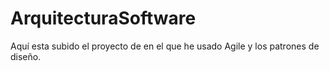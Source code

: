 # ArquitecturaSoftware

Aquí esta subido el proyecto de en el que he usado Agile
y los patrones de diseño.